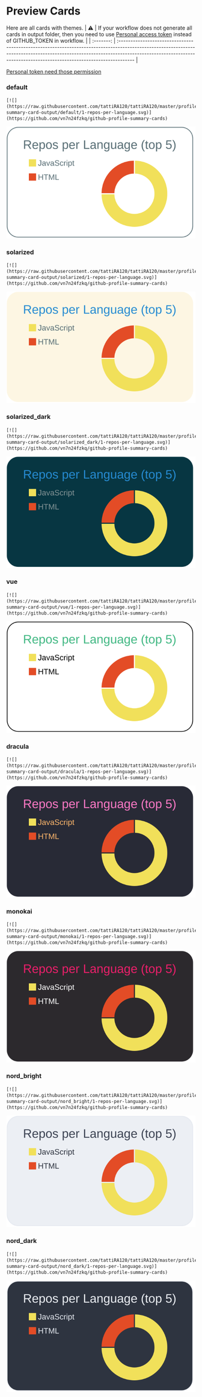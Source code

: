 
# Preview Cards

Here are all cards with themes.
| :warning: | If your workflow does not generate all cards in output folder, then you need to use [Personal access token](https://docs.github.com/en/actions/configuring-and-managing-workflows/creating-and-storing-encrypted-secrets) instead of GITHUB_TOKEN in workflow. |
| :-------: | :------------------------------------------------------------------------------------------------------------------------------------------------------------------------------------------------------------------------------------------------ |

[Personal token need those permission](https://github.com/vn7n24fzkq/github-profile-summary-cards/wiki/Personal-access-token-permissions)


### default


```
[![](https://raw.githubusercontent.com/tattiRA120/tattiRA120/master/profile-summary-card-output/default/1-repos-per-language.svg)](https://github.com/vn7n24fzkq/github-profile-summary-cards)
```
![](https://raw.githubusercontent.com/tattiRA120/tattiRA120/master/profile-summary-card-output/default/1-repos-per-language.svg)


### solarized


```
[![](https://raw.githubusercontent.com/tattiRA120/tattiRA120/master/profile-summary-card-output/solarized/1-repos-per-language.svg)](https://github.com/vn7n24fzkq/github-profile-summary-cards)
```
![](https://raw.githubusercontent.com/tattiRA120/tattiRA120/master/profile-summary-card-output/solarized/1-repos-per-language.svg)


### solarized_dark


```
[![](https://raw.githubusercontent.com/tattiRA120/tattiRA120/master/profile-summary-card-output/solarized_dark/1-repos-per-language.svg)](https://github.com/vn7n24fzkq/github-profile-summary-cards)
```
![](https://raw.githubusercontent.com/tattiRA120/tattiRA120/master/profile-summary-card-output/solarized_dark/1-repos-per-language.svg)


### vue


```
[![](https://raw.githubusercontent.com/tattiRA120/tattiRA120/master/profile-summary-card-output/vue/1-repos-per-language.svg)](https://github.com/vn7n24fzkq/github-profile-summary-cards)
```
![](https://raw.githubusercontent.com/tattiRA120/tattiRA120/master/profile-summary-card-output/vue/1-repos-per-language.svg)


### dracula


```
[![](https://raw.githubusercontent.com/tattiRA120/tattiRA120/master/profile-summary-card-output/dracula/1-repos-per-language.svg)](https://github.com/vn7n24fzkq/github-profile-summary-cards)
```
![](https://raw.githubusercontent.com/tattiRA120/tattiRA120/master/profile-summary-card-output/dracula/1-repos-per-language.svg)


### monokai


```
[![](https://raw.githubusercontent.com/tattiRA120/tattiRA120/master/profile-summary-card-output/monokai/1-repos-per-language.svg)](https://github.com/vn7n24fzkq/github-profile-summary-cards)
```
![](https://raw.githubusercontent.com/tattiRA120/tattiRA120/master/profile-summary-card-output/monokai/1-repos-per-language.svg)


### nord_bright


```
[![](https://raw.githubusercontent.com/tattiRA120/tattiRA120/master/profile-summary-card-output/nord_bright/1-repos-per-language.svg)](https://github.com/vn7n24fzkq/github-profile-summary-cards)
```
![](https://raw.githubusercontent.com/tattiRA120/tattiRA120/master/profile-summary-card-output/nord_bright/1-repos-per-language.svg)


### nord_dark


```
[![](https://raw.githubusercontent.com/tattiRA120/tattiRA120/master/profile-summary-card-output/nord_dark/1-repos-per-language.svg)](https://github.com/vn7n24fzkq/github-profile-summary-cards)
```
![](https://raw.githubusercontent.com/tattiRA120/tattiRA120/master/profile-summary-card-output/nord_dark/1-repos-per-language.svg)

